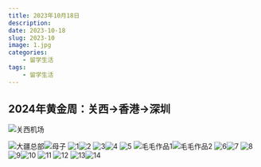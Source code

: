 ```yaml
---
title: 2023年10月18日
description: 
date: 2023-10-18
slug: 2023-10
image: 1.jpg
categories:
    - 留学生活
tags:
    - 留学生活
---
```


## 2024年黄金周：关西→香港→深圳
![关西机场](DSC_0028.jpg)

![大疆总部](DSC_0051.jpg)![母子](DSC_0068.jpg)
![1](DSC_0071.jpg)![2](DSC_0074.jpg)
![3](DSC_0081.jpg)![4](DSC_0097.jpg)
![5](DSC_0121.jpg)
![毛毛作品1](DSC_0149.jpg)![毛毛作品2](DSC_0150.jpg)
![6](DSC_0181.jpg)![7](DSC_0192.jpg)
![8](DSC_0209.jpg)
![9](DSC_0219.jpg)![10](DSC_0221.jpg)
![11](DSC_0224.jpg)
![12](DSC_0246.jpg)
![13](DSC_0251.jpg)![14](DSC_0283.jpg)